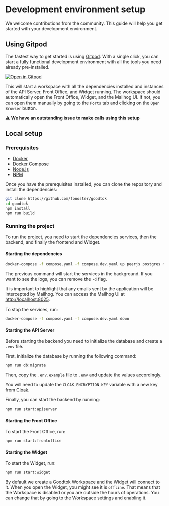 # Development environment setup

We welcome contributions from the community. This guide will help you get started with your development environment.

## Using Gitpod

The fastest way to get started is using [Gitpod](https://gitpod.io/). With a single click, you can start a fully functional development environment with all the tools you need already pre-installed. 

[![Open in Gitpod](https://gitpod.io/button/open-in-gitpod.svg)](https://gitpod.io/#https://github.com/fonoster/goodtok)

This will start a workspace with all the dependencies installed and instances of the API Server, Front Office, and Widget running. The workspace should automatically open the Front Office, Widget, and the Mailhog UI. If not, you can open them manually by going to the `Ports` tab and clicking on the `Open Browser` button.

⚠️ **We have an outstanding issue to make calls using this setup**

## Local setup

### Prerequisites

- [Docker](https://docs.docker.com/get-docker/)
- [Docker Compose](https://docs.docker.com/compose/install/)
- [Node.js](https://nodejs.org/en/download/)
- [NPM](https://www.npmjs.com/get-npm)

Once you have the prerequisites installed, you can clone the repository and install the dependencies:

```bash
git clone https://github.com/fonoster/goodtok
cd goodtok
npm install
npm run build
```

### Running the project

To run the project, you need to start the dependencies services, then the backend, and finally the frontend and Widget.

#### Starting the dependencies

```bash
docker-compose -f compose.yaml -f compose.dev.yaml up peerjs postgres mailhog adminer -d
```

The previous command will start the services in the background. If you want to see the logs, you can remove the `-d` flag. 

It is important to highlight that any emails sent by the application will be intercepted by Mailhog. You can access the Mailhog UI at [http://localhost:8025](http://localhost:8025).

To stop the services, run:

```bash
docker-compose -f compose.yaml -f compose.dev.yaml down
```

#### Starting the API Server

Before starting the backend you need to initialize the database and create a `.env` file. 

First, initialize the database by running the following command:

```bash
npm run db:migrate
```

Then, copy the `.env.example` file to `.env` and update the values accordingly. 

You will need to update the `CLOAK_ENCRYPTION_KEY` variable with a new key from [Cloak](https://cloak.47ng.com/).

Finally, you can start the backend by running:

```bash
npm run start:apiserver
```

#### Starting the Front Office

To start the Front Office, run:

```bash
npm run start:frontoffice
```

#### Starting the Widget

To start the Widget, run:

```bash
npm run start:widget
```

By default we create a Goodtok Workspace and the Widget will connect to it. When you open the Widget, you might see it is `offline`. That means that the Workspace is disabled or you are outside the hours of operations. You can change that by going to the Workspace settings and enabling it.